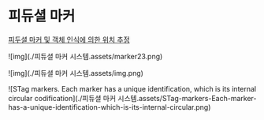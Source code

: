 # 피듀셜 마커
[피두셜 마커 및 객체 인식에 의한 위치 추정](./index.md)


![img](./피듀셜 마커 시스템.assets/marker23.png)


![img](./피듀셜 마커 시스템.assets/img.png)


![STag markers. Each marker has a unique identification, which is its internal circular codification](./피듀셜 마커 시스템.assets/STag-markers-Each-marker-has-a-unique-identification-which-is-its-internal-circular.png)
